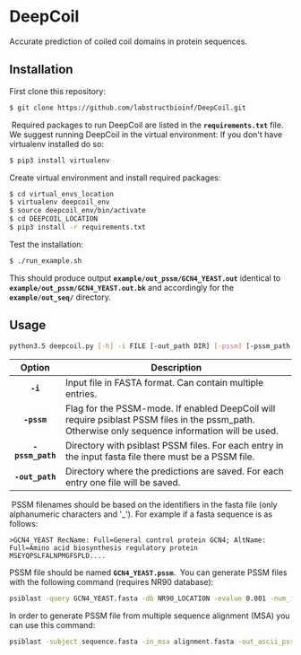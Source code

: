 # **DeepCoil** #
Accurate prediction of coiled coil domains in protein sequences.
​
## **Installation** ##
First clone this repository:
```bash
$ git clone https://github.com/labstructbioinf/DeepCoil.git
```
​
Required packages to run DeepCoil are listed in the **`requirements.txt`** file.
We suggest running DeepCoil in the virtual environment:
If you don't have virtualenv installed do so:
```bash
$ pip3 install virtualenv
```
Create virtual environment and install required packages:
```bash
$ cd virtual_envs_location
$ virtualenv deepcoil_env
$ source deepcoil_env/bin/activate
$ cd DEEPCOIL_LOCATION
$ pip3 install -r requirements.txt
```
Test the installation:
```bash
$ ./run_example.sh
```
This should produce output **`example/out_pssm/GCN4_YEAST.out`** identical to **`example/out_pssm/GCN4_YEAST.out.bk`** and accordingly for the **`example/out_seq/`** directory.
​
## **Usage** ##
```bash
python3.5 deepcoil.py [-h] -i FILE [-out_path DIR] [-pssm] [-pssm_path DIR]
```
| Option    | Description |
|:----------:|-------------|
| **`-i`** | Input file in FASTA format. Can contain multiple entries. |
| **`-pssm`** | Flag for the PSSM-mode. If enabled DeepCoil will require psiblast PSSM files in the pssm_path. Otherwise only sequence information will be used.|
| **`-pssm_path`** | Directory with psiblast PSSM files. For each entry in the input fasta file there must be a PSSM file. |
| **`-out_path`** | Directory where the predictions are saved. For each entry one file will be saved. |
​
PSSM filenames should be based on the identifiers in the fasta file (only alphanumeric characters and '_'). For example if a fasta sequence is as follows:
```
>GCN4_YEAST RecName: Full=General control protein GCN4; AltName: Full=Amino acid biosynthesis regulatory protein
MSEYQPSLFALNPMGFSPLD....
```
PSSM file should be named **`GCN4_YEAST.pssm`**.
​
You can generate PSSM files with the following command (requires NR90 database):
```bash
psiblast -query GCN4_YEAST.fasta -db NR90_LOCATION -evalue 0.001 -num_iterations 3 -out_ascii_pssm GCN4_YEAST.pssm
```
In order to generate PSSM file from multiple sequence alignment (MSA) you can use this command:
```bash
psiblast -subject sequence.fasta -in_msa alignment.fasta -out_ascii_pssm output.pssm
```
